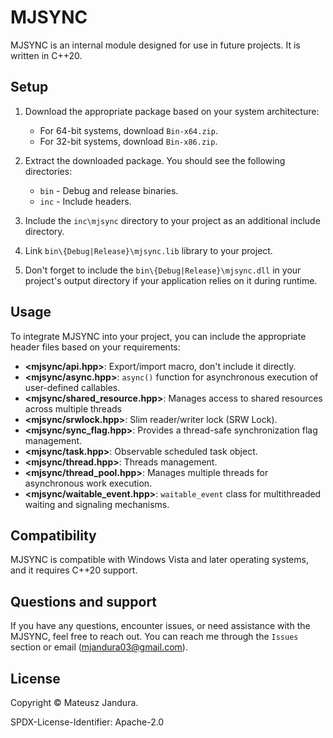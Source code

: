 # MJSYNC

MJSYNC is an internal module designed for use in future projects.
It is written in C++20.

## Setup

1. Download the appropriate package based on your system architecture:

    * For 64-bit systems, download `Bin-x64.zip`.
    * For 32-bit systems, download `Bin-x86.zip`.

2. Extract the downloaded package. You should see the following directories:

    * `bin` - Debug and release binaries.
    * `inc` - Include headers.

3. Include the `inc\mjsync` directory to your project as an additional include directory.
4. Link `bin\{Debug|Release}\mjsync.lib` library to your project.
5. Don't forget to include the `bin\{Debug|Release}\mjsync.dll` in your project's
   output directory if your application relies on it during runtime.

## Usage

To integrate MJSYNC into your project, you can include the appropriate header files
based on your requirements:

* **<mjsync/api.hpp>**: Export/import macro, don't include it directly.
* **<mjsync/async.hpp>**: `async()` function for asynchronous execution of user-defined callables.
* **<mjsync/shared_resource.hpp>**: Manages access to shared resources across multiple threads
* **<mjsync/srwlock.hpp>**: Slim reader/writer lock (SRW Lock).
* **<mjsync/sync_flag.hpp>**: Provides a thread-safe synchronization flag management.
* **<mjsync/task.hpp>**: Observable scheduled task object.
* **<mjsync/thread.hpp>**: Threads management.
* **<mjsync/thread_pool.hpp>**: Manages multiple threads for asynchronous work execution.
* **<mjsync/waitable_event.hpp>**: `waitable_event` class for multithreaded waiting and signaling mechanisms.

## Compatibility

MJSYNC is compatible with Windows Vista and later operating systems,
and it requires C++20 support.

## Questions and support

If you have any questions, encounter issues, or need assistance with the MJSYNC,
feel free to reach out. You can reach me through the `Issues` section or email
([mjandura03@gmail.com](mailto:mjandura03@gmail.com)).

## License

Copyright © Mateusz Jandura.

SPDX-License-Identifier: Apache-2.0